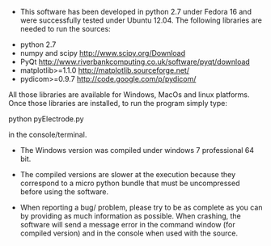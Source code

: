 
* This software has been developed in python 2.7 under Fedora 16 and were 
successfully tested under Ubuntu 12.04. The following libraries are needed 
to run the sources:

- python 2.7
- numpy and scipy http://www.scipy.org/Download
- PyQt http://www.riverbankcomputing.co.uk/software/pyqt/download
- matplotlib>=1.1.0 http://matplotlib.sourceforge.net/
- pydicom>=0.9.7 http://code.google.com/p/pydicom/

All those libraries are available for Windows, MacOs and linux platforms.
Once those libraries are installed, to run the program simply type:

python pyElectrode.py

in the console/terminal.

* The Windows version was compiled under windows 7 professional 64 bit. 

* The compiled versions are slower at the execution because they correspond 
to a micro python bundle that must be uncompressed before using the software.

* When reporting a bug/ problem, please try to be as complete as you can 
by providing as much information as possible. When crashing, the software will 
send a message error in the command window (for compiled version) and in the 
console when used with the source.

